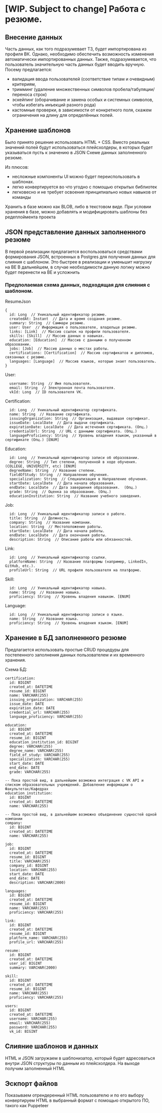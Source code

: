 # [WIP. Subject to change] Работа с резюме. 

## Внесение данных 
Часть данных, как того подразумевает ТЗ, будет импортирована из профиля ВК.
Однако, необходимо обеспечить возможность изменения автоматически импортированных данных.
Также, подразумевается, что пользователь значительную часть данных будет вводить вручную.
Посему предлагается: 
- валидация ввода пользователей (соответствие типам и очевидным) критериям, 
- тримминг (удаление множественных символов пробела/табуляции/переноса строк)
- эскейпинг (оборачивание и замена особых и системных символов, чтобы избегать инъекций разного рода)
- кастомные проверки, в зависимости от конкретного поля, скажем ограничения на длину для определённых полей.

## Хранение шаблонов
Было принято решение использовать HTML + CSS. 
Вместо реальных значений полей будут использоваться плейсхолдеры, в которых будет указываться пусть к значению в JSON Схеме данных заполненного резюме.

Из плюсов:
- несложные компоненты UI можно будет переиспользовать в шаблонах.
- легко конвертируется во что угодно с помощью открытых библиотек
- легковесно и не требует освоения принципиально новых навыков от команды

Хранить в базе можно как BLOB, либо в текстовом виде. 
При условии хранения в базе, можно добавлять и модифицировать шаблоны без редеплоймента проекта

## JSON представление данных заполненного резюме
В первой реализации предлагается воспользоваться средствами формирования JSON, встроенных в Postgres для получения данных для слияния с шаблоном.
Это быстрее в реализации и уменьшит нагрузку на BE
В дальнейшем, в случае необходимости данную логику можно будет перенести на BE и усложнить

### Предполаемая схема данных, подходящая для слияния с шаблоном.

ResumeJson
```
{
  id: Long  // Уникальный идентификатор резюме.
  createdAt: Instant  // Дата и время создания резюме.
  summary: String  // Саммари резюме.
  user: User  // Информация о пользователе, владельце резюме.
  links: [Link]  // Массив ссылок на профили пользователя.
  skills: [Skill]  // Массив данных о навыках.
  education: [Education]  // Массив с данными о полученном образовании.
  jobs: [Job]  // Массив данных о местах работы.
  certifications: [Certification]  // Массив сертификатов и дипломов, связанных с резюме.
  languages: [Language]  // Массив языков, которые знает пользователь.
}
```

User:
```
  username: String  // Имя пользователя.
  email: String  // Электронная почта пользователя.
  vkId: Long  // ID пользователя VK.
```

Certification:
```
  id: Long  // Уникальный идентификатор сертификата.
  name: String  // Название сертификата.
  issuingOrganization: String  // Организация, выдавшая сертификат.
  issueDate: LocalDate  // Дата выдачи сертификата.
  expirationDate: LocalDate  // Дата истечения сертификата. (Опц.)
  credentialUrl: String  // URL с данными сертификата. (Опц.)
  languageProficiency: String  // Уровень владения языком, указанный в сертификате (Опц.) [ENUM]
```

Education:
```
  id: Long  // Уникальный идентификатор записи об образовании.
  degree: String  // Тип степени, полученной в ходе обучения. (COLLEGE, UNIVERSITY, etc) [ENUM]
  degreeName: String  // Название степени.
  fieldOfStudy: String  // Направление обучения.
  specialization: String  // Специализация в Направление обучения.
  startDate: LocalDate  // Дата начала образования.
  endDate: LocalDate  // Дата завершения образования.  (Опц.)
  grade: String  // Оценка за образование. (Опц.)
  educationInstitution: String  // Название учебного заведения.
```

Job:
```
  id: Long  // Уникальный идентификатор записи о работе.
  title: String  // Должность.
  company: String  // Название компании.
  location: String  // Местоположение работы.
  startDate: LocalDate  // Дата начала работы.
  endDate: LocalDate  // Дата окончания работы.
  description: String  // Описание работы или обязанностей.
```

Link:
```
  id: Long  // Уникальный идентификатор ссылки.
  platformName: String  // Название платформы (например, LinkedIn, GitHub, etc.).
  profileUrl: String  // URL профиля пользователя на платформе.
```

Skill:
```
  id: Long  // Уникальный идентификатор навыка.
  name: String  // Название навыка.
  proficiency: String  // Уровень владения навыком. [ENUM]
```

Language:
```
  id: Long  // Уникальный идентификатор записи о языке.
  name: String  // Название языка.
  proficiency: String  // Уровень владения языком. [ENUM]
```

## Хранение в БД заполненного резюме

Предлагается использовать простые CRUD процедуры для постепенного заполнения данных пользователем и их временного хранения.

Схема БД:

```
certification:
  id: BIGINT
  created_at: DATETIME
  resume_id: BIGINT
  name: VARCHAR(255)
  issuing_organization: VARCHAR(255)
  issue_date: DATE
  expiration_date: DATE
  credential_url: VARCHAR(255)
  language_proficiency: VARCHAR(255)

education:
  id: BIGINT
  created_at: DATETIME
  resume_id: BIGINT
  education_institution_id: BIGINT
  degree: VARCHAR(255)
  degree_name: VARCHAR(255)
  field_of_study: VARCHAR(255)
  specialization: VARCHAR(255)
  start_date: DATE
  end_date: DATE
  grade: VARCHAR(255)

-- Пока простой вид, в дальнейшем возможна интеграция с VK API и списком образовательных учреждений. Добавление информации о Факультетах/Кафедрах
education_institution:
  id: BIGINT
  created_at: DATETIME
  name: VARCHAR(255)

-- Пока простой вид, в дальнейшем возможно объединение сущностей одной компании
company:
  id: BIGINT
  created_at: DATETIME
  name: VARCHAR(255)

job:
  id: BIGINT
  created_at: DATETIME
  resume_id: BIGINT
  title: VARCHAR(255)
  company_id: BIGINT
  location: VARCHAR(255)
  start_date: DATE
  end_date: DATE
  description: VARCHAR(2000)

languages:
  id: BIGINT
  created_at: DATETIME
  resume_id: BIGINT
  name: VARCHAR(255)
  proficiency: VARCHAR(255)

link:
  id: BIGINT
  created_at: DATETIME
  resume_id: BIGINT
  platform_name: VARCHAR(255)
  profile_url: VARCHAR(255)

resume:
  id: BIGINT
  created_at: DATETIME
  user_id: BIGINT
  summary: VARCHAR(2000)

skill:
  id: BIGINT
  created_at: DATETIME
  resume_id: BIGINT
  name: VARCHAR(255)
  proficiency: VARCHAR(255)

users:
  id: BIGINT
  created_at: DATETIME
  username: VARCHAR(255)
  email: VARCHAR(255)
  password: VARCHAR(255)
  vk_id: BIGINT
```

## Слияние шаблонов и данных
HTML и JSON загружаем в шаблонизатор, который будет адресоваться внутри JSON структуры по данным из плейсхолдера.
На выходе получим заполненный HTML

## Эскпорт файлов
Показываем отрендеренный HTML пользователю и по его выбору конвертируем HTML в выбранный формат с помощью открытого ПО, такого как Puppeteer




